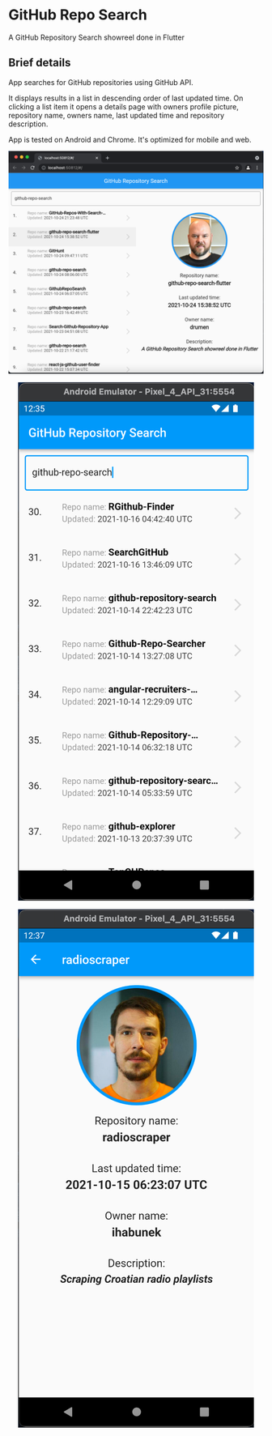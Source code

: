 # GitHub Repo Search

A GitHub Repository Search showreel done in Flutter

## Brief details

App searches for GitHub repositories using GitHub API. 

It displays results in a list in descending order of last updated time. 
On clicking a list item it opens a details page with owners profile picture,
repository name, owners name, last updated time and repository description.

App is tested on Android and Chrome. It's optimized for mobile and web.

<p align="center"><img src="screenshot-web.png"></p>

<p align="center"><img src="screenshot-mobile-list.png"></p>

<p align="center"><img src="screenshot-mobile-details.png"></p>
